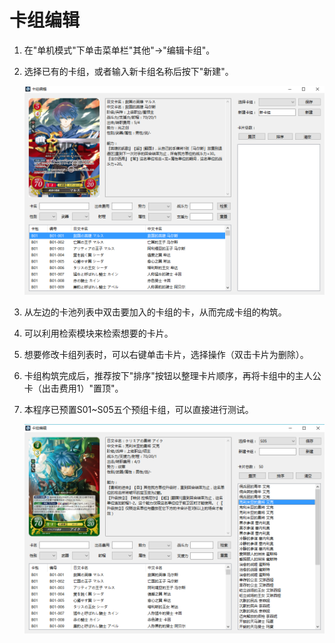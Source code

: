 # 卡组编辑

1. 在"单机模式"下单击菜单栏"其他"→"编辑卡组"。
2. 选择已有的卡组，或者输入新卡组名称后按下"新建"。

   ![](../.gitbook/assets/deckedit2.png)

3. 从左边的卡池列表中双击要加入的卡组的卡，从而完成卡组的构筑。
4. 可以利用检索模块来检索想要的卡片。
5. 想要修改卡组列表时，可以右键单击卡片，选择操作（双击卡片为删除）。
6. 卡组构筑完成后，推荐按下"排序"按钮以整理卡片顺序，再将卡组中的主人公卡（出击费用1）"置顶"。
7. 本程序已预置S01~S05五个预组卡组，可以直接进行测试。

   ![](../.gitbook/assets/deckedit3.png)

